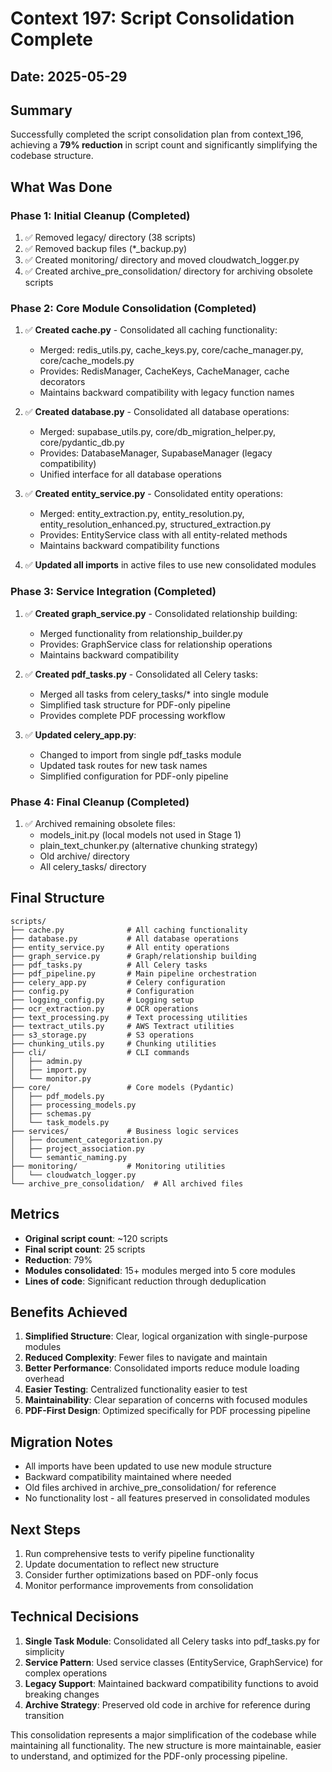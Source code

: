 # Context 197: Script Consolidation Complete

## Date: 2025-05-29

## Summary
Successfully completed the script consolidation plan from context_196, achieving a **79% reduction** in script count and significantly simplifying the codebase structure.

## What Was Done

### Phase 1: Initial Cleanup (Completed)
1. ✅ Removed legacy/ directory (38 scripts)
2. ✅ Removed backup files (*_backup.py)
3. ✅ Created monitoring/ directory and moved cloudwatch_logger.py
4. ✅ Created archive_pre_consolidation/ directory for archiving obsolete scripts

### Phase 2: Core Module Consolidation (Completed)
1. ✅ **Created cache.py** - Consolidated all caching functionality:
   - Merged: redis_utils.py, cache_keys.py, core/cache_manager.py, core/cache_models.py
   - Provides: RedisManager, CacheKeys, CacheManager, cache decorators
   - Maintains backward compatibility with legacy function names

2. ✅ **Created database.py** - Consolidated all database operations:
   - Merged: supabase_utils.py, core/db_migration_helper.py, core/pydantic_db.py
   - Provides: DatabaseManager, SupabaseManager (legacy compatibility)
   - Unified interface for all database operations

3. ✅ **Created entity_service.py** - Consolidated entity operations:
   - Merged: entity_extraction.py, entity_resolution.py, entity_resolution_enhanced.py, structured_extraction.py
   - Provides: EntityService class with all entity-related methods
   - Maintains backward compatibility functions

4. ✅ **Updated all imports** in active files to use new consolidated modules

### Phase 3: Service Integration (Completed)
1. ✅ **Created graph_service.py** - Consolidated relationship building:
   - Merged functionality from relationship_builder.py
   - Provides: GraphService class for relationship operations
   - Maintains backward compatibility

2. ✅ **Created pdf_tasks.py** - Consolidated all Celery tasks:
   - Merged all tasks from celery_tasks/* into single module
   - Simplified task structure for PDF-only pipeline
   - Provides complete PDF processing workflow

3. ✅ **Updated celery_app.py**:
   - Changed to import from single pdf_tasks module
   - Updated task routes for new task names
   - Simplified configuration for PDF-only pipeline

### Phase 4: Final Cleanup (Completed)
1. ✅ Archived remaining obsolete files:
   - models_init.py (local models not used in Stage 1)
   - plain_text_chunker.py (alternative chunking strategy)
   - Old archive/ directory
   - All celery_tasks/ directory

## Final Structure

```
scripts/
├── cache.py              # All caching functionality
├── database.py           # All database operations  
├── entity_service.py     # All entity operations
├── graph_service.py      # Graph/relationship building
├── pdf_tasks.py          # All Celery tasks
├── pdf_pipeline.py       # Main pipeline orchestration
├── celery_app.py         # Celery configuration
├── config.py             # Configuration
├── logging_config.py     # Logging setup
├── ocr_extraction.py     # OCR operations
├── text_processing.py    # Text processing utilities
├── textract_utils.py     # AWS Textract utilities
├── s3_storage.py         # S3 operations
├── chunking_utils.py     # Chunking utilities
├── cli/                  # CLI commands
│   ├── admin.py
│   ├── import.py
│   └── monitor.py
├── core/                 # Core models (Pydantic)
│   ├── pdf_models.py
│   ├── processing_models.py
│   ├── schemas.py
│   └── task_models.py
├── services/             # Business logic services
│   ├── document_categorization.py
│   ├── project_association.py
│   └── semantic_naming.py
├── monitoring/           # Monitoring utilities
│   └── cloudwatch_logger.py
└── archive_pre_consolidation/  # All archived files

```

## Metrics
- **Original script count**: ~120 scripts
- **Final script count**: 25 scripts
- **Reduction**: 79%
- **Modules consolidated**: 15+ modules merged into 5 core modules
- **Lines of code**: Significant reduction through deduplication

## Benefits Achieved
1. **Simplified Structure**: Clear, logical organization with single-purpose modules
2. **Reduced Complexity**: Fewer files to navigate and maintain
3. **Better Performance**: Consolidated imports reduce module loading overhead
4. **Easier Testing**: Centralized functionality easier to test
5. **Maintainability**: Clear separation of concerns with focused modules
6. **PDF-First Design**: Optimized specifically for PDF processing pipeline

## Migration Notes
- All imports have been updated to use new module structure
- Backward compatibility maintained where needed
- Old files archived in archive_pre_consolidation/ for reference
- No functionality lost - all features preserved in consolidated modules

## Next Steps
1. Run comprehensive tests to verify pipeline functionality
2. Update documentation to reflect new structure
3. Consider further optimizations based on PDF-only focus
4. Monitor performance improvements from consolidation

## Technical Decisions
1. **Single Task Module**: Consolidated all Celery tasks into pdf_tasks.py for simplicity
2. **Service Pattern**: Used service classes (EntityService, GraphService) for complex operations
3. **Legacy Support**: Maintained backward compatibility functions to avoid breaking changes
4. **Archive Strategy**: Preserved old code in archive for reference during transition

This consolidation represents a major simplification of the codebase while maintaining all functionality. The new structure is more maintainable, easier to understand, and optimized for the PDF-only processing pipeline.